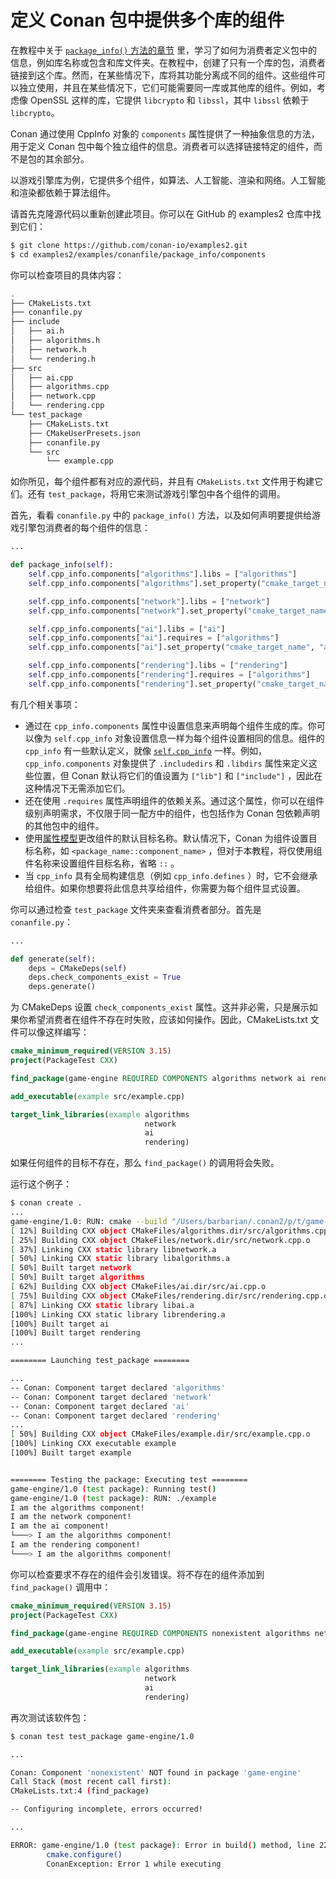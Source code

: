 # 定义 Conan 包中提供多个库的组件

在教程中关于 [`package_info()` 方法的章节](https://docs.conan.io/2/tutorial/creating_packages/define_package_information.html#tutorial-creating-define-package-info) 里，学习了如何为消费者定义包中的信息，例如库名称或包含和库文件夹。在教程中，创建了只有一个库的包，消费者链接到这个库。然而，在某些情况下，库将其功能分离成不同的组件。这些组件可以独立使用，并且在某些情况下，它们可能需要同一库或其他库的组件。例如，考虑像 OpenSSL 这样的库，它提供 `libcrypto` 和 `libssl`，其中 `libssl` 依赖于 `libcrypto`。

Conan 通过使用 CppInfo 对象的 `components` 属性提供了一种抽象信息的方法，用于定义 Conan 包中每个独立组件的信息。消费者可以选择链接特定的组件，而不是包的其余部分。

以游戏引擎库为例，它提供多个组件，如算法、人工智能、渲染和网络。人工智能和渲染都依赖于算法组件。

请首先克隆源代码以重新创建此项目。你可以在 GitHub 的 examples2 仓库中找到它们：
```bash
$ git clone https://github.com/conan-io/examples2.git
$ cd examples2/examples/conanfile/package_info/components
```

你可以检查项目的具体内容：
```bash
.
├── CMakeLists.txt
├── conanfile.py
├── include
│   ├── ai.h
│   ├── algorithms.h
│   ├── network.h
│   └── rendering.h
├── src
│   ├── ai.cpp
│   ├── algorithms.cpp
│   ├── network.cpp
│   └── rendering.cpp
└── test_package
    ├── CMakeLists.txt
    ├── CMakeUserPresets.json
    ├── conanfile.py
    └── src
        └── example.cpp
```

如你所见，每个组件都有对应的源代码，并且有 `CMakeLists.txt` 文件用于构建它们。还有 `test_package`，将用它来测试游戏引擎包中各个组件的调用。

首先，看看 `conanfile.py` 中的 `package_info()` 方法，以及如何声明要提供给游戏引擎包消费者的每个组件的信息：

```python
...

def package_info(self):
    self.cpp_info.components["algorithms"].libs = ["algorithms"]
    self.cpp_info.components["algorithms"].set_property("cmake_target_name", "algorithms")

    self.cpp_info.components["network"].libs = ["network"]
    self.cpp_info.components["network"].set_property("cmake_target_name", "network")

    self.cpp_info.components["ai"].libs = ["ai"]
    self.cpp_info.components["ai"].requires = ["algorithms"]
    self.cpp_info.components["ai"].set_property("cmake_target_name", "ai")

    self.cpp_info.components["rendering"].libs = ["rendering"]
    self.cpp_info.components["rendering"].requires = ["algorithms"]
    self.cpp_info.components["rendering"].set_property("cmake_target_name", "rendering")
```

有几个相关事项：

- 通过在 `cpp_info.components` 属性中设置信息来声明每个组件生成的库。你可以像为 `self.cpp_info` 对象设置信息一样为每个组件设置相同的信息。组件的 `cpp_info` 有一些默认定义，就像 [`self.cpp_info`](https://docs.conan.io/2/tutorial/creating_packages/define_package_information.html#tutorial-creating-define-package-info) 一样。例如， `cpp_info.components` 对象提供了 `.includedirs` 和 `.libdirs` 属性来定义这些位置，但 Conan 默认将它们的值设置为 `["lib"]` 和 `["include"]` ，因此在这种情况下无需添加它们。
- 还在使用 `.requires` 属性声明组件的依赖关系。通过这个属性，你可以在组件级别声明需求，不仅限于同一配方中的组件，也包括作为 Conan 包依赖声明的其他包中的组件。
- 使用[属性模型](https://docs.conan.io/2/tutorial/creating_packages/define_package_information.html#tutorial-creating-define-package-info-properties)更改组件的默认目标名称。默认情况下，Conan 为组件设置目标名称，如 `<package_name::component_name>` ，但对于本教程，将仅使用组件名称来设置组件目标名称，省略 `::` 。
- 当 `cpp_info` 具有全局构建信息（例如 `cpp_info.defines` ）时，它不会继承给组件。如果你想要将此信息共享给组件，你需要为每个组件显式设置。

你可以通过检查 `test_package` 文件夹来查看消费者部分。首先是 `conanfile.py`：

```python
...

def generate(self):
    deps = CMakeDeps(self)
    deps.check_components_exist = True
    deps.generate()
```

为 CMakeDeps 设置 `check_components_exist` 属性。这并非必需，只是展示如果你希望消费者在组件不存在时失败，应该如何操作。因此，CMakeLists.txt 文件可以像这样编写：

```cmake
cmake_minimum_required(VERSION 3.15)
project(PackageTest CXX)

find_package(game-engine REQUIRED COMPONENTS algorithms network ai rendering)

add_executable(example src/example.cpp)

target_link_libraries(example algorithms
                              network
                              ai
                              rendering)
```

如果任何组件的目标不存在，那么 `find_package()` 的调用将会失败。

运行这个例子：
```bash
$ conan create .
...
game-engine/1.0: RUN: cmake --build "/Users/barbarian/.conan2/p/t/game-d6e361d329116/b/build/Release" -- -j16
[ 12%] Building CXX object CMakeFiles/algorithms.dir/src/algorithms.cpp.o
[ 25%] Building CXX object CMakeFiles/network.dir/src/network.cpp.o
[ 37%] Linking CXX static library libnetwork.a
[ 50%] Linking CXX static library libalgorithms.a
[ 50%] Built target network
[ 50%] Built target algorithms
[ 62%] Building CXX object CMakeFiles/ai.dir/src/ai.cpp.o
[ 75%] Building CXX object CMakeFiles/rendering.dir/src/rendering.cpp.o
[ 87%] Linking CXX static library libai.a
[100%] Linking CXX static library librendering.a
[100%] Built target ai
[100%] Built target rendering
...

======== Launching test_package ========

...
-- Conan: Component target declared 'algorithms'
-- Conan: Component target declared 'network'
-- Conan: Component target declared 'ai'
-- Conan: Component target declared 'rendering'
...
[ 50%] Building CXX object CMakeFiles/example.dir/src/example.cpp.o
[100%] Linking CXX executable example
[100%] Built target example


======== Testing the package: Executing test ========
game-engine/1.0 (test package): Running test()
game-engine/1.0 (test package): RUN: ./example
I am the algorithms component!
I am the network component!
I am the ai component!
└───> I am the algorithms component!
I am the rendering component!
└───> I am the algorithms component!
```

你可以检查要求不存在的组件会引发错误。将不存在的组件添加到 `find_package()` 调用中：

```cmake
cmake_minimum_required(VERSION 3.15)
project(PackageTest CXX)

find_package(game-engine REQUIRED COMPONENTS nonexistent algorithms network ai rendering)

add_executable(example src/example.cpp)

target_link_libraries(example algorithms
                              network
                              ai
                              rendering)
```

再次测试该软件包：

```bash
$ conan test test_package game-engine/1.0

...

Conan: Component 'nonexistent' NOT found in package 'game-engine'
Call Stack (most recent call first):
CMakeLists.txt:4 (find_package)

-- Configuring incomplete, errors occurred!

...

ERROR: game-engine/1.0 (test package): Error in build() method, line 22
        cmake.configure()
        ConanException: Error 1 while executing
```

